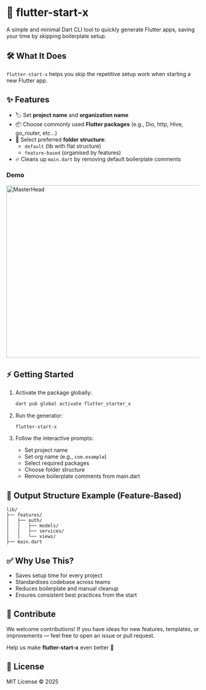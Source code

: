 # 🚀 flutter-start-x

A simple and minimal Dart CLI tool to quickly generate Flutter apps, saving your time by skipping boilerplate setup.

## 🛠️ What It Does

`flutter-start-x` helps you skip the repetitive setup work when starting a new Flutter app.

## ✨ Features

- 🏷️ Set **project name** and **organization name**
- 📦 Choose commonly used **Flutter packages** (e.g., Dio, http, Hive, go_router, etc...)
- 📁 Select preferred **folder structure**:
  - `default` (lib with flat structure)
  - `feature-based` (organised by features)
- 🔥 Cleans up `main.dart` by removing default boilerplate comments


### Demo
<img src="https://raw.githubusercontent.com/imshibl/flutter-start-x/main/example/demo.gif" alt="MasterHead" width="1000" height="450"/>

## ⚡ Getting Started

1. Activate the package globally:

   ```bash
   dart pub global activate flutter_starter_x
   ````
2. Run the generator:


   ```bash
   flutter-start-x
   ```

3. Follow the interactive prompts:


   * Set project name
   * Set org name (e.g., `com.example`)
   * Select required packages
   * Choose folder structure
   * Remove boilerplate comments from main.dart

## 📁 Output Structure Example (Feature-Based)

```
lib/
├── features/
│   ├── auth/
│   │   ├── models/
│   │   ├── services/
│   │   └── views/
├── main.dart
```

## ✅ Why Use This?

* Saves setup time for every project
* Standardises codebase across teams
* Reduces boilerplate and manual cleanup
* Ensures consistent best practices from the start

## 🤝 Contribute
We welcome contributions!
If you have ideas for new features, templates, or improvements — feel free to open an issue or pull request.

Help us make **flutter-start-x** even better 🚀

## 📄 License

MIT License © 2025

